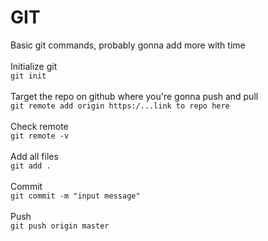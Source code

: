 # GIT
Basic git commands, probably gonna add more with time <br><br>
Initialize git <br>
`git init` <br><br>
Target the repo on github where you're gonna push and pull <br>
`git remote add origin https:/...link to repo here` <br> <br>
Check remote <br>
`git remote -v`<br> <br>
Add all files <br>
`git add .` <br> <br>
Commit <br>
`git commit -m "input message"`<br> <br>
Push <br>
`git push origin master`
